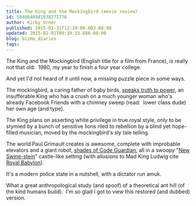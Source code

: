 ```yaml
---
title: The King and the Mockingbird (movie review)
id: 5840840941838272770
author: Kirby Urner
published: 2015-01-31T12:39:00.003-08:00
updated: 2015-02-01T09:39:33.686-08:00
blog: bizmo_diaries
tags: 
---
```


The King and the Mockingbird (English title for a film from France), is really not that old:  1980, my year to finish a four year college. 

And yet I'd not heard of it until now, a missing puzzle piece in some ways.

The mockingbird, a caring father of baby birds, [speaks truth to power](http://mybizmo.blogspot.com/2012/03/remembering-baryard-rustin.html), an insufferable King who has a crush on a much younger woman who's already Facebook Friends with a chimney sweep (read:  lower class dude) her own age (and type).

The King plans on asserting white privilege in true royal style, only to be stymied by a bunch of sensitive lions riled to rebellion by a blind yet hope-filled musician, moved by the mockingbird's sly tale telling.

The world Paul Grimault creates is awesome, complete with improbable elevators and a giant robot, [shades of Code Guardian](http://worldgame.blogspot.com/2012/08/adventures-in-teaching-and-driving.html), all in a swoopy "[New Swine-stein](http://en.wikipedia.org/wiki/Neuschwanstein_Castle)" castle-like setting (with allusions to Mad King Ludwig cite [Royal Babylon](http://mybizmo.blogspot.com/2013/10/afsc-support-committee.html)).

It's a modern police state in a nutshell, with a dictator run amuk. 

What a great anthropological study (and spoof) of a theoretical ant hill (of the kind humans build).  I'm so glad I got to view this restored (and dubbed) version.